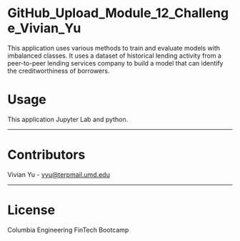 # GitHub_Upload_Module_12_Challenge_Vivian_Yu

This application uses various methods to train and evaluate models with imbalanced classes. It uses a dataset of historical lending activity from a peer-to-peer lending services company to build a model that can identify the creditworthiness of borrowers.

# Usage
This application Jupyter Lab and python.

---

# Contributors
Vivian Yu - vyu@terpmail.umd.edu

---

# License
Columbia Engineering FinTech Bootcamp

